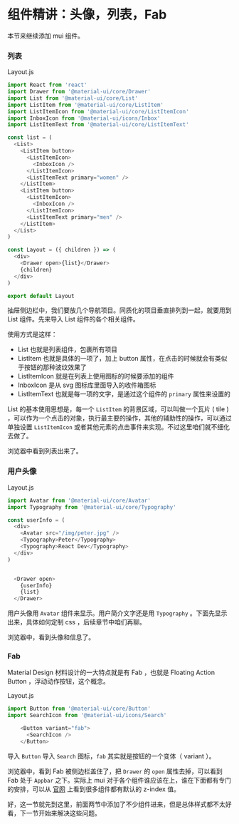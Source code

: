 # 组件精讲：头像，列表，Fab

本节来继续添加 mui 组件。

### 列表

Layout.js

```javascript
import React from 'react'
import Drawer from '@material-ui/core/Drawer'
import List from '@material-ui/core/List'
import ListItem from '@material-ui/core/ListItem'
import ListItemIcon from '@material-ui/core/ListItemIcon'
import InboxIcon from '@material-ui/icons/Inbox'
import ListItemText from '@material-ui/core/ListItemText'

const list = (
  <List>
    <ListItem button>
      <ListItemIcon>
        <InboxIcon />
      </ListItemIcon>
      <ListItemText primary="women" />
    </ListItem>
    <ListItem button>
      <ListItemIcon>
        <InboxIcon />
      </ListItemIcon>
      <ListItemText primary="men" />
    </ListItem>
  </List>
)

const Layout = ({ children }) => (
  <div>
    <Drawer open>{list}</Drawer>
    {children}
  </div>
)

export default Layout
```

抽屉侧边栏中，我们要放几个导航项目。同质化的项目垂直排列到一起，就要用到 List 组件。先来导入 List 组件的各个相关组件。

使用方式是这样：

- List 也就是列表组件，包裹所有项目
- ListItem 也就是具体的一项了，加上 button 属性，在点击的时候就会有类似于按钮的那种波纹效果了
- ListItemIcon 就是在列表上使用图标的时候要添加的组件
- InboxIcon 是从 svg 图标库里面导入的收件箱图标
- ListItemText 也就是每一项的文字，是通过这个组件的 `primary` 属性来设置的

List 的基本使用思想是，每一个 `ListItem` 的背景区域，可以叫做一个瓦片 ( tile ) ，可以作为一个点击的对象，执行最主要的操作，其他的辅助性的操作，可以通过单独设置 `ListItemIcon` 或者其他元素的点击事件来实现。不过这里咱们就不细化去做了。

浏览器中看到列表出来了。

### 用户头像

Layout.js

```javascript
import Avatar from '@material-ui/core/Avatar'
import Typography from '@material-ui/core/Typography'

const userInfo = (
  <div>
    <Avatar src="/img/peter.jpg" />
    <Typography>Peter</Typography>
    <Typography>React Dev</Typography>
  </div>
)


  <Drawer open>
    {userInfo}
    {list}
  </Drawer>
```

用户头像用 `Avatar` 组件来显示。用户简介文字还是用 `Typography` 。下面先显示出来，具体如何定制 css ，后续章节中咱们再聊。

浏览器中，看到头像和信息了。

### Fab

Material Design 材料设计的一大特点就是有 Fab ，也就是 Floating Action Button ，浮动动作按钮，这个概念。

Layout.js

```javascript
import Button from '@material-ui/core/Button'
import SearchIcon from '@material-ui/icons/Search'

    <Button variant="fab">
      <SearchIcon />
    </Button>
```

导入 `Button` 导入 `Search` 图标，`fab` 其实就是按钮的一个变体（ variant ）。

浏览器中，看到 Fab 被侧边栏盖住了，把 `Drawer` 的 `open` 属性去掉，可以看到 Fab 处于 `Appbar` 之下。实际上 mui 对于各个组件谁应该在上，谁在下面都有专门的安排，可以从 [官网](https://material-ui.com/layout/basics/#z-index) 上看到很多组件都有默认的 z-index 值。

好，这一节就先到这里，前面两节中添加了不少组件进来，但是总体样式都不太好看，下一节开始来解决这些问题。
